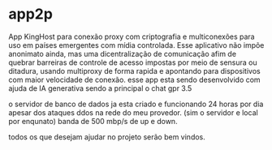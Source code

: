 # app2p
App KingHost para conexão proxy com criptografia e multiconexões para uso em países emergentes com mídia controlada.
Esse aplicativo não impõe anonimato ainda, mas uma dicentralização de comunicação afim de quebrar barreiras de
controle de acesso impostas por meio de sensura ou ditadura, usando multiproxy de forma rapida e apontando para
dispositivos com maior velocidade de conexão. esse app esta sendo desenvolvido com ajuda de IA generativa sendo a 
principal o chat gpr 3.5

o servidor de banco de dados ja esta criado e funcionando 24 horas por dia apesar dos ataques ddos na rede do meu
provedor. (sim o servidor e local por enqunato) banda de 500 mbp/s de up e down.

todos os que desejam ajudar no projeto serão bem vindos.
